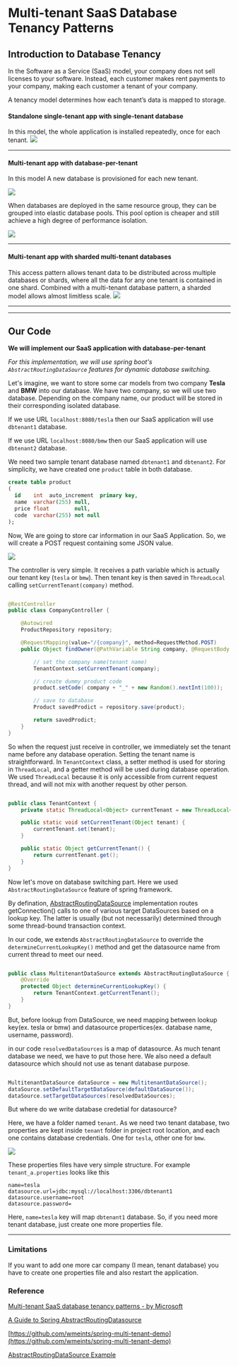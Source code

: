 # Multi-tenant SaaS Database Tenancy Patterns

## Introduction to Database Tenancy
In the Software as a Service (SaaS) model, your company does not sell licenses to your software. Instead, each customer makes rent payments to your company, making each customer a tenant of your company.

A tenancy model determines how each tenant’s data is mapped to storage.

#### Standalone single-tenant app with single-tenant database
In this model, the whole application is installed repeatedly, once for each tenant.
<img src="doc/img/saas-standalone-app-single-tenant-database-11.png">
 
<hr>

#### Multi-tenant app with database-per-tenant
In this model A new database is provisioned for each new tenant. 

<img src="doc/img/saas-multi-tenant-app-database-per-tenant-13.png">

When databases are deployed in the same resource group, they can be grouped into elastic database pools. This pool option is cheaper and still achieve a high degree of performance isolation.

<img src="doc/img/saas-multi-tenant-app-database-per-tenant-pool-15.png">

<hr>

#### Multi-tenant app with sharded multi-tenant databases
This access pattern allows tenant data to be distributed across multiple databases or shards, where all the data for any one tenant is contained in one shard. Combined with a multi-tenant database pattern, a sharded model allows almost limitless scale.
<img src="doc/img/saas-multi-tenant-app-sharded-multi-tenant-databases-17.png">

<hr>
<hr>

## Our Code
**We will implement our SaaS application with database-per-tenant**

*For this implementation, we will use spring boot's `AbstractRoutingDataSource` features for dynamic database switching.* 

Let's imagine, we want to store some car models from two company **Tesla** and **BMW** into our database. We have two company, so we will use two database. Depending on the company name, our product will be stored in their corresponding isolated database.

If we use URL `localhost:8080/tesla` then our SaaS application will use `dbtenant1` database.

If we use URL `localhost:8080/bmw` then our SaaS application will use `dbtenant2` database.



We need two sample tenant database named `dbtenant1`  and `dbtenant2`. For simplicity, we have created one `product` table in both database. 
```sql
create table product
(
  id    int  auto_increment  primary key,
  name  varchar(255) null,
  price float        null,
  code  varchar(255) not null
);
```

Now, We are going to store car information in our SaaS Application. So, we will create a POST request containing some JSON value.

<img src="doc/img/tesla.PNG">
  


The controller is very simple. It receives a path variable which is actually our tenant key (`tesla` or `bmw`).
Then tenant key is then saved in ``ThreadLocal`` calling `setCurrentTenant(company)` method. 
```java

@RestController
public class CompanyController {

    @Autowired
    ProductRepository repository;

    @RequestMapping(value="/{company}", method=RequestMethod.POST)
    public Object findOwner(@PathVariable String company, @RequestBody Product product) {

        // set the company name(tenant name)
        TenantContext.setCurrentTenant(company);

        // create dummy product code
        product.setCode( company + "_" + new Random().nextInt(100));

        // save to database
        Product savedProdict = repository.save(product);

        return savedProdict;
    }
}

```

So when the request just receive in controller, we immediately set the tenant name before any database operation. 
Setting the tenant name is straightforward. In ``TenantContext`` class, a setter method is used for storing in `ThreadLocal`, and a getter method will be used during database operation. We used `ThreadLocal` because it is only accessible from current request thread, and will not mix with another request by other person. 
     
```java

public class TenantContext {
    private static ThreadLocal<Object> currentTenant = new ThreadLocal<>();

    public static void setCurrentTenant(Object tenant) {
        currentTenant.set(tenant);
    }

    public static Object getCurrentTenant() {
        return currentTenant.get();
    }
}
```


Now let's move on database switching part. Here we used `AbstractRoutingDataSource` feature of spring framework.
 

By defination, [AbstractRoutingDataSource](https://docs.spring.io/spring/docs/3.2.5.RELEASE/javadoc-api/org/springframework/jdbc/datasource/lookup/AbstractRoutingDataSource.html) implementation routes getConnection() calls to one of various target DataSources based on a lookup key. The latter is usually (but not necessarily) determined through some thread-bound transaction context.

In our code, we extends `AbstractRoutingDataSource` to override the `determineCurrentLookupKey()` method and get the datasource name from current thread to meet our need. 
```java

public class MultitenantDataSource extends AbstractRoutingDataSource {
    @Override
    protected Object determineCurrentLookupKey() {
        return TenantContext.getCurrentTenant();
    }
}

```

But, before lookup from DataSource, we need mapping between lookup key(ex. tesla or bmw) and datasource propertices(ex. database name, username, password).


in our code `resolvedDataSources` is a map of datasource. As much tenant database we need, we have to put those here. 
We also need a default datasource which should not use as tenant database purpose.

```java

MultitenantDataSource dataSource = new MultitenantDataSource();
dataSource.setDefaultTargetDataSource(defaultDataSource());
dataSource.setTargetDataSources(resolvedDataSources);
```

But where do we write database credetial for datasource? 

Here, we have a folder named `tenant`. As we need two tenant database, two properties are kept inside `tenant` folder in project root location, and each one contains database credentials. One for `tesla`, other one for `bmw`. 

<img src="doc/img/tenant_property.PNG">


These properties files have very simple structure. For example `tenant_a.properties` looks like this
```properties
name=tesla
datasource.url=jdbc:mysql://localhost:3306/dbtenant1
datasource.username=root
datasource.password=
```
Here, `name=tesla` key will map `dbtenant1` database. So, if you need more tenant database, just create one more properties file.
<hr>

### Limitations
If you want to add one more car company (I mean, tenant database) you have to create one properties file and also restart the application. 

### Reference 
[Multi-tenant SaaS database tenancy patterns - by Microsoft](https://docs.microsoft.com/en-us/azure/sql-database/saas-tenancy-app-design-patterns)

[A Guide to Spring AbstractRoutingDatasource](https://www.baeldung.com/spring-abstract-routing-data-source)

[https://github.com/wmeints/spring-multi-tenant-demo](https://github.com/wmeints/spring-multi-tenant-demo)

[AbstractRoutingDataSource Example](https://howtodoinjava.com/spring-orm/spring-3-2-5-abstractroutingdatasource-example/)
